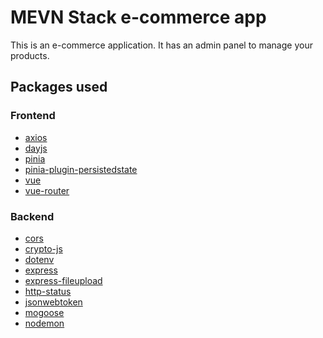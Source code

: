 # MEVN Stack e-commerce app

This is an e-commerce application. It has an admin panel to manage your products.


## Packages used

### Frontend

 - [axios](https://www.npmjs.com/package/axios)
 - [dayjs](https://www.npmjs.com/package/dayjs)
 - [pinia](https://www.npmjs.com/package/pinia)
 - [pinia-plugin-persistedstate](https://www.npmjs.com/package/pinia-plugin-persistedstate)
 - [vue]()
 - [vue-router]()

### Backend

 - [cors](https://www.npmjs.com/package/cors)
 - [crypto-js](https://www.npmjs.com/package/crypto-js)
 - [dotenv](https://www.npmjs.com/package/dotenv)
 - [express](https://www.npmjs.com/package/express)
 - [express-fileupload](https://www.npmjs.com/package/express-fileupload)
 - [http-status](https://www.npmjs.com/package/http-status)
 - [jsonwebtoken](https://www.npmjs.com/package/jsonwebtoken)
 - [mogoose](https://www.npmjs.com/package/mongoose)
 - [nodemon](https://www.npmjs.com/package/nodemon)